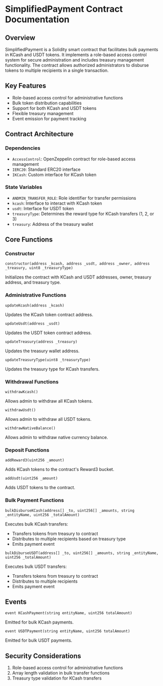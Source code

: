 
# SimplifiedPayment Contract Documentation

## Overview
SimplifiedPayment is a Solidity smart contract that facilitates bulk payments in KCash and USDT tokens. It implements a role-based access control system for secure administration and includes treasury management functionality. The contract allows authorized administrators to disburse tokens to multiple recipients in a single transaction.

## Key Features
- Role-based access control for administrative functions
- Bulk token distribution capabilities
- Support for both KCash and USDT tokens
- Flexible treasury management
- Event emission for payment tracking

## Contract Architecture

### Dependencies
- `AccessControl`: OpenZeppelin contract for role-based access management
- `IERC20`: Standard ERC20 interface
- `IKCash`: Custom interface for KCash token

### State Variables
- `ANDMIN_TRANSFER_ROLE`: Role identifier for transfer permissions
- `kcash`: Interface to interact with KCash token
- `usdt`: Interface for USDT token
- `treasuryType`: Determines the reward type for KCash transfers (1, 2, or 3)
- `treasury`: Address of the treasury wallet

## Core Functions

### Constructor
```solidity
constructor(address _kcash, address _usdt, address _owner, address _treasury, uint8 _treasuryType)
```
Initializes the contract with KCash and USDT addresses, owner, treasury address, and treasury type.

### Administrative Functions

```solidity
updateKcash(address _kcash)
```
Updates the KCash token contract address.

```solidity
updateUsdt(address _usdt)
```
Updates the USDT token contract address.

```solidity
updateTreasury(address _treasury)
```
Updates the treasury wallet address.

```solidity
updateTreasuryType(uint8 _treasuryType)
```
Updates the treasury type for KCash transfers.

### Withdrawal Functions
```solidity
withdrawKcash()
```
Allows admin to withdraw all KCash tokens.

```solidity
withdrawUsdt()
```
Allows admin to withdraw all USDT tokens.

```solidity
withdrawNativeBalance()
```
Allows admin to withdraw native currency balance.

### Deposit Functions
```solidity
addReward3(uint256 _amount)
```
Adds KCash tokens to the contract's Reward3 bucket.

```solidity
addUsdt(uint256 _amount)
```
Adds USDT tokens to the contract.

### Bulk Payment Functions
```solidity
bulkDisburseKCash(address[] _to, uint256[] _amounts, string _entityName, uint256 _totalAmount)
```
Executes bulk KCash transfers:
- Transfers tokens from treasury to contract
- Distributes to multiple recipients based on treasury type
- Emits payment event

```solidity
bulkDiburseUSDT(address[] _to, uint256[] _amounts, string _entityName, uint256 _totalAmount)
```
Executes bulk USDT transfers:
- Transfers tokens from treasury to contract
- Distributes to multiple recipients
- Emits payment event

## Events
```solidity
event KCashPayment(string entityName, uint256 totalAmount)
```
Emitted for bulk KCash payments.

```solidity
event USDTPayment(string entityName, uint256 totalAmount)
```
Emitted for bulk USDT payments.

## Security Considerations
1. Role-based access control for administrative functions
2. Array length validation in bulk transfer functions
3. Treasury type validation for KCash transfers

